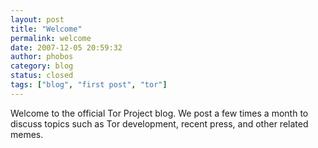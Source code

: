 ```yaml
---
layout: post
title: "Welcome"
permalink: welcome
date: 2007-12-05 20:59:32
author: phobos
category: blog
status: closed
tags: ["blog", "first post", "tor"]
---
```


Welcome to the official Tor Project blog. We post a few times a month to discuss topics such as Tor development, recent press, and other related memes.
